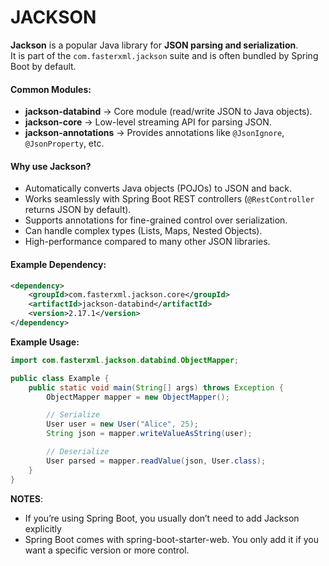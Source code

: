 # JACKSON

**Jackson** is a popular Java library for **JSON parsing and serialization**.  
It is part of the `com.fasterxml.jackson` suite and is often bundled by Spring Boot by default.

#### Common Modules:
- **jackson-databind** → Core module (read/write JSON to Java objects).
- **jackson-core** → Low-level streaming API for parsing JSON.
- **jackson-annotations** → Provides annotations like `@JsonIgnore`, `@JsonProperty`, etc.

#### Why use Jackson?
- Automatically converts Java objects (POJOs) to JSON and back.
- Works seamlessly with Spring Boot REST controllers (`@RestController` returns JSON by default).
- Supports annotations for fine-grained control over serialization.
- Can handle complex types (Lists, Maps, Nested Objects).
- High-performance compared to many other JSON libraries.

#### Example Dependency:
```xml
<dependency>
    <groupId>com.fasterxml.jackson.core</groupId>
    <artifactId>jackson-databind</artifactId>
    <version>2.17.1</version>
</dependency>
```
**Example Usage:**
```java
import com.fasterxml.jackson.databind.ObjectMapper;

public class Example {
    public static void main(String[] args) throws Exception {
        ObjectMapper mapper = new ObjectMapper();

        // Serialize
        User user = new User("Alice", 25);
        String json = mapper.writeValueAsString(user);

        // Deserialize
        User parsed = mapper.readValue(json, User.class);
    }
}
```

**NOTES**: 
- If you’re using Spring Boot, you usually don’t need to add Jackson explicitly
- Spring Boot comes with spring-boot-starter-web. You only add it if you want a specific version or more control.